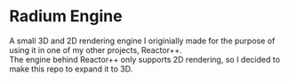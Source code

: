 # Radium Engine

A small 3D and 2D rendering engine I originially made for the purpose of using it in one of my other projects, Reactor++. <br>
The engine behind Reactor++ only supports 2D rendering, so I decided to make this repo to expand it to 3D. <br>